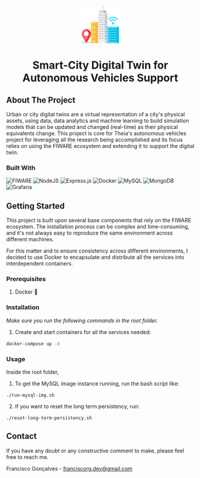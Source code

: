 <!-- PROJECT LOGO -->
<br />
<div align="center">
  <img src="resources/images/smart-city.png" alt="smart-city-logo" width="100" height="100">
  <h1 align="center">Smart-City Digital Twin for Autonomous Vehicles Support</h1>
</div>

<!-- ABOUT THE PROJECT -->

## About The Project

Urban or city digital twins are a virtual representation of a city's physical assets, using data, data analytics and machine learning to build simulation models that can be updated and changed (real-time) as their physical equivalents change. This project is core for Theia's autonomous vehicles project for leveraging all the research being accomplished and its focus relies on using the FIWARE ecosystem and extending it to support the digital twin.

### Built With

![FIWARE](https://img.shields.io/badge/-FIWARE-9cf?style=for-the-badge&logo=fiware&logoColor=white)
![NodeJS](https://img.shields.io/badge/node.js-6DA55F?style=for-the-badge&logo=node.js&logoColor=white)
![Express.js](https://img.shields.io/badge/express.js-%23404d59.svg?style=for-the-badge&logo=express&logoColor=%2361DAFB)
![Docker](https://img.shields.io/badge/docker-%230db7ed.svg?style=for-the-badge&logo=docker&logoColor=white)
![MySQL](https://img.shields.io/badge/mysql-%2300f.svg?style=for-the-badge&logo=mysql&logoColor=white)
![MongoDB](https://img.shields.io/badge/MongoDB-%234ea94b.svg?style=for-the-badge&logo=mongodb&logoColor=white)
![Grafana](https://img.shields.io/badge/grafana-%23F46800.svg?style=for-the-badge&logo=grafana&logoColor=white)

<!-- GETTING STARTED -->

## Getting Started

This project is built upon several base components that rely on the FIWARE ecosystem. The installation process can be complex and time-consuming, and it's not always easy to reproduce the same environment across different machines.

For this matter and to ensure consistency across different environments, I decided to use Docker to encapsulate and distribute all the services into interdependent containers.

### Prerequisites

1. Docker 🐳

### Installation

_Make sure you run the following commands in the root folder._

1. Create and start containers for all the services needed:

```sh
docker-compose up -d
```

### Usage

Inside the root folder,

1. To get the MySQL image instance running, run the bash script like:

```
./run-mysql-img.sh
```

2. If you want to reset the long term persistency, run:

```
./reset-long-term-persistency.sh
```

## Contact

If you have any doubt or any constructive comment to make, please feel free to reach me.

Francisco Gonçalves - franciscorg.dev@gmail.com
